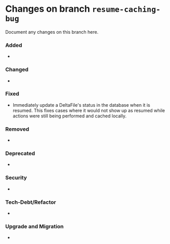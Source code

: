 # Changes on branch `resume-caching-bug`
Document any changes on this branch here.
### Added
- 

### Changed
- 

### Fixed
- Immediately update a DeltaFile's status in the database when it is resumed. This fixes cases where it would not show up as resumed while actions were still being performed and cached locally. 

### Removed
- 

### Deprecated
- 

### Security
- 

### Tech-Debt/Refactor
- 

### Upgrade and Migration
- 
